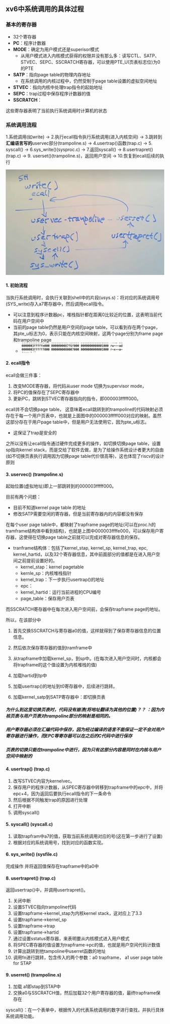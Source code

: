 ## xv6中系统调用的具体过程

### 基本的寄存器

- 32个寄存器
- **PC**：程序计数器
- **MODE**：确定为用户模式还是superisor模式
  - 从用户模式进入内核模式获得的权限并没有那么多：读写CTL、SATP、STVEC、SEPC、SSCRATCH寄存器，可以使用PTE_U(页表标志位)为0的PTE
- **SATP**：指向page table的物理内存地址
  - 在系统调用的内核过程中，仍然受制于page table设置的虚拟空间地址
- **STVEC**：指向内核中处理trap指令的起始地址
- **SEPC**：trap过程中保存程序计数器的值
- **SSCRATCH**：

这些寄存器表明了当前执行系统调用时计算机的状态



### 系统调用流程

1.系统调用(如write) ->  2.执行ecall指令执行系统调用(进入内核空间)  ->  3.跳转到**汇编语言写的**uservec部分(trampoline.s)  ->  4.usertrap()函数(trap.c)  ->  5. syscall()  ->  6.sys_write()(sysproc.c)  ->  7.返回syscall()  ->  8.usertrapret()(trap.c)  -> 9. userset()(trampoline.s)，返回用户空间  ->  10.恢复到ecall后续的执行

<img src="./img/image-20240922110036926.png" alt="image-20240922110036926" style="zoom:50%;" />



#### 1. 初始流程

当执行系统调用时，会执行关联到shell中的片段(usys.s)：将对应的系统调用号(SYS_write)存入a7寄存器中，然后调用ecall指令。

- 可以注意到程序计数器pc，堆栈指针都在距离0比较近的位置，这表明当前代码在用户空间中
- 当前的page table仍然是用户空间的page table，可以看到存在两个page，其pte_u标志为0，表示只能在内核空间映射，这两个page分别为frame page和trampoline page
  -  ![image-20240922112758884](./img/image-20240922112758884.png)



#### 2. ecall指令

ecall会做三件事：

1. 改变MODE寄存器，将代码从user mode 切换为supervisor mode，
2. 将PC的值保存在了SEPC寄存器中
3. 更新PC，跳转到STVEC寄存器指向的指令，即000003fffff000。

ecall并不会切换page table， 这意味着ecall跳转到的trampoline的代码映射必须存在于每一个用户页表中，也就是上面图中的000003fffff000对应的映射。虽然这部分存在于用户page table中，但是用户无法使用它，因为pte_u标志。

- 这保证了trap是安全的

之所以没有让ecall指令通过硬件完成更多的操作，如切换切换page table，设置sp指向kernel stack，而是交给了软件去做，是为了给操作系统设计者更大的自由(如不切换页表执行调用因为切换page table代价很高等)，这也体现了riscv的设计原则



#### 3. uservec()  (trampoline.s)

起始位置(虚拟地址)即上一部跳转到的000003fffff000。

目前有两个问题：

- 目前不知道kernel page table 的地址
- 修改SATP需要空闲的寄存器，但是当前寄存器内的内容都没有保存



在每个user page table中，都映射了trapframe page的地址(可以在proc.h的tramframe结构体中看到结构)，也就是上图中000003ffffe000，可以保存用户寄存器，这使得在切换page table之前就可以完成对寄存器信息的保存。

- tranframe结构体：包括了kernel_stap, kernel_sp, kernel_trap, epc, kernel_hartid，以及32个寄存器信息，其中前面部分的值都是在进入用户空间之前提前设置好的。
  - kernel_stap：kernel pagetable
  - kernle_sp：内核堆栈指针
  - kernel_trap：下一步执行usertrap()的地址
  - epc：
  -  kernel_hartid：运行当前进程的CPU编号
  - page_table：保存用户页表

而SSCRATCH寄存器中在每次进入用户空间前，会保存trapframe page的地址。

所以，在该部分中

1. 首先交换SSCRATCH与寄存器a0的值，这样就得到了保存寄存器信息的位置信息。

2. 然后依次保存寄存器的值到tramframe中
3. 从trapframe中加载kernel_sp，到sp中。(在每次进入用户空间时，内核都会将trapframe的这个值设置为内核堆栈的值)
4. 加载hartid到tp中
5. 加载usertrap()的地址到t0寄存器中，后续进行跳转。
6. 加载kernel_satp到SATP寄存器中：即切换页表

##### 为什么到这里切换页表时，代码没有崩溃(将地址翻译为其他的位置)？？ ：因为内核页表与用户页表对trampoline部分的映射是相同的。

##### 用户寄存器必须在汇编代码中保存，因为经过编译的语言不能保证一定不会对用户寄存器进行操作，而EPC等寄存器可以在之后的C代码中进行保存

##### 页表的切换只能在trampoline中进行，因为只有这部分内容是同时在内核与用户空间中映射的



#### 4. usertrap()   (trap.c)

1. 改写STVEC内容为kernelvec。
2. 保存用户的程序计数器，从SPEC寄存器中转移到trapframe中的epc中，并将epc+4，因为返回后要执行ecall指令的下一条命令
3. 然后根据不同触发trap的原因进行处理
4. 打开中断
5. 调用syscall()



#### 5. syscall()   (syscall.c)

1. 读取trapfram中a7的值，获取当前系统调用对应的号(这在第一步进行了设置)
2. 根据对应的系统调用号，找到对应的函数实现。



#### 6. sys_write()   (sysfile.c)

完成操作 并将返回值保存在trapframe中的a0中



#### 8. usertrapret()   (trap.c)

返回usertrap()中，并调用usertrapret()。

1. 关闭中断
2. 设置STVEC指向trampoline代码
3. 设置trapframe->kernel_stap为内核kernel stack，这对应上了3.3
4. 设置trapframe->kernel_sp
5. 设置trapframe->trap
6. 设置trapframe->hartid
7. 通过设置sstatus寄存器，来表明要从内核模式进入用户模式
8. 将SPEC寄存器的值设置为trapframe->pc的值，也就是用户空间代码计数值
9. 计算出跳转到他tampoline中userret函数的地址
10. 调用fn进行跳转，包含传入的两个参数：a0  trapframe， a1 user page  table  for STAP



#### 9. userret()  (trampoline.s)

1. 加载 a1即stap到STAP中
2. 交换a0与SSCRATCH值，然后加载32个用户寄存器的值，最终trapframe保存在 





syscall()：在一个表单中，根据传入的代表系统调用的数字进行查找，并执行具体系统调用功能。



















































